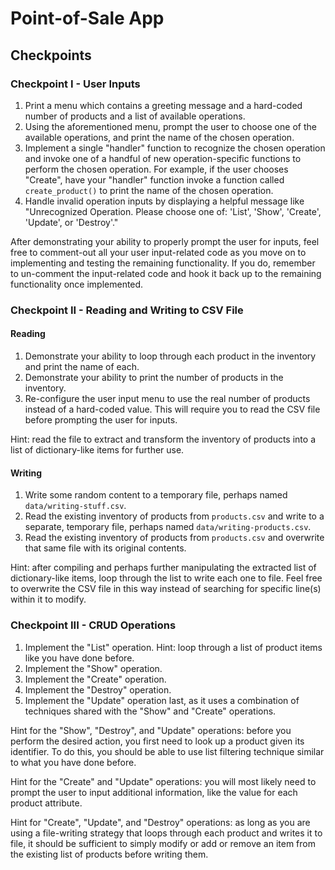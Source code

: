 # Point-of-Sale App

## Checkpoints

### Checkpoint I - User Inputs

  1. Print a menu which contains a greeting message and a hard-coded number of products and a list of available operations.
  1. Using the aforementioned menu, prompt the user to choose one of the available operations, and print the name of the chosen operation.
  1. Implement a single "handler" function to recognize the chosen operation and invoke one of a handful of new operation-specific functions to perform the chosen operation. For example, if the user chooses "Create", have your "handler" function invoke a function called `create_product()` to print the name of the chosen operation.
  1. Handle invalid operation inputs by displaying a helpful message like "Unrecognized Operation. Please choose one of: 'List', 'Show', 'Create', 'Update', or 'Destroy'."

After demonstrating your ability to properly prompt the user for inputs, feel free to comment-out all your user input-related code as you move on to implementing and testing the remaining functionality. If you do, remember to un-comment the input-related code and hook it back up to the remaining functionality once implemented.

### Checkpoint II - Reading and Writing to CSV File

#### Reading

  1. Demonstrate your ability to loop through each product in the inventory and print the name of each.
  1. Demonstrate your ability to print the number of products in the inventory.
  1. Re-configure the user input menu to use the real number of products instead of a hard-coded value. This will require you to read the CSV file before prompting the user for inputs.

Hint: read the file to extract and transform the inventory of products into a list of dictionary-like items for further use.

#### Writing

  1. Write some random content to a temporary file, perhaps named `data/writing-stuff.csv`.
  1. Read the existing inventory of products from `products.csv` and write to a separate, temporary file, perhaps named `data/writing-products.csv`.
  1. Read the existing inventory of products from `products.csv` and overwrite that same file with its original contents.

Hint: after compiling and perhaps further manipulating the extracted list of dictionary-like items, loop through the list to write each one to file. Feel free to overwrite the CSV file in this way instead of searching for specific line(s) within it to modify.

### Checkpoint III - CRUD Operations

  1. Implement the "List" operation. Hint: loop through a list of product items like you have done before.
  1. Implement the "Show" operation.
  1. Implement the "Create" operation.
  1. Implement the "Destroy" operation.
  1. Implement the "Update" operation last, as it uses a combination of techniques shared with the "Show" and "Create" operations.

Hint for the "Show", "Destroy", and "Update" operations: before you perform the desired action, you first need to look up a product given its identifier. To do this, you should be able to use list filtering technique similar to what you have done before.

Hint for the "Create" and "Update" operations: you will most likely need to prompt the user to input additional information, like the value for each product attribute.

Hint for "Create", "Update", and "Destroy" operations: as long as you are using a file-writing strategy that loops through each product and writes it to file, it should be sufficient to simply modify or add or remove an item from the existing list of products before writing them.
